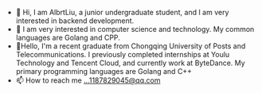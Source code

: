 - 👋 Hi, I am AlbrtLiu, a junior undergraduate student, and I am very interested in backend development.
- 👀 I am very interested in computer science and technology. My common languages ​​are Golang and CPP.
- 🌱Hello, I'm a recent graduate from Chongqing University of Posts and Telecommunications. I previously completed internships at Youlu Technology and Tencent Cloud, and currently work at ByteDance. My primary programming languages are Golang and C++
- 📫 How to reach me ...1187829045@qq.com
<!---
1187829045/1187829045 is a ✨ special ✨ repository because its `README.md` (this file) appears on your GitHub profile.
You can click the Preview link to take a look at your changes.
--->
